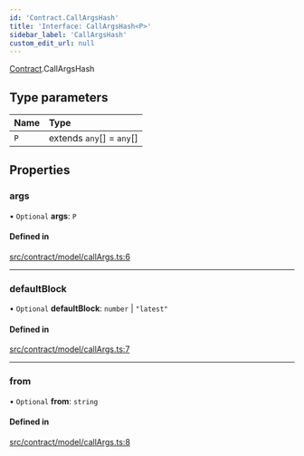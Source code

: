 ```yaml
---
id: 'Contract.CallArgsHash'
title: 'Interface: CallArgsHash<P>'
sidebar_label: 'CallArgsHash'
custom_edit_url: null
---
```


[Contract](../namespaces/Contract.md).CallArgsHash

## Type parameters

| Name | Type                      |
| :--- | :------------------------ |
| `P`  | extends `any`[] = `any`[] |

## Properties

### args

• `Optional` **args**: `P`

#### Defined in

[src/contract/model/callArgs.ts:6](https://github.com/leovigna/web3-redux/blob/bca52d1/src/contract/model/callArgs.ts#L6)

---

### defaultBlock

• `Optional` **defaultBlock**: `number` \| `"latest"`

#### Defined in

[src/contract/model/callArgs.ts:7](https://github.com/leovigna/web3-redux/blob/bca52d1/src/contract/model/callArgs.ts#L7)

---

### from

• `Optional` **from**: `string`

#### Defined in

[src/contract/model/callArgs.ts:8](https://github.com/leovigna/web3-redux/blob/bca52d1/src/contract/model/callArgs.ts#L8)
